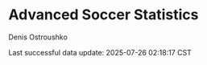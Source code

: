 # Advanced Soccer Statistics
Denis Ostroushko

<!-- gfm -->

Last successful data update: 2025-07-26 02:18:17 CST

